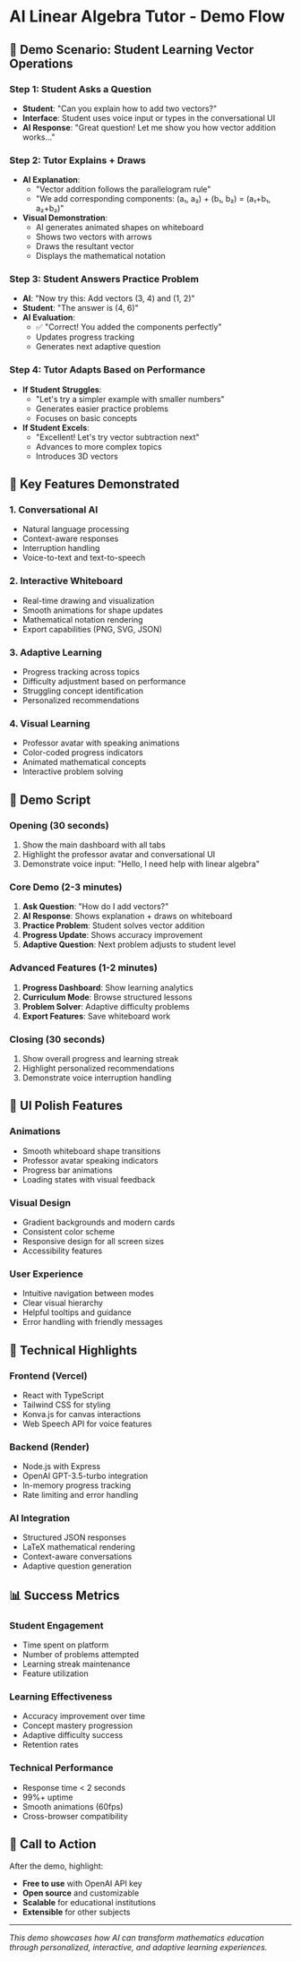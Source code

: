 # AI Linear Algebra Tutor - Demo Flow

## 🎯 **Demo Scenario: Student Learning Vector Operations**

### **Step 1: Student Asks a Question**
- **Student**: "Can you explain how to add two vectors?"
- **Interface**: Student uses voice input or types in the conversational UI
- **AI Response**: "Great question! Let me show you how vector addition works..."

### **Step 2: Tutor Explains + Draws**
- **AI Explanation**: 
  - "Vector addition follows the parallelogram rule"
  - "We add corresponding components: (a₁, a₂) + (b₁, b₂) = (a₁+b₁, a₂+b₂)"
- **Visual Demonstration**: 
  - AI generates animated shapes on whiteboard
  - Shows two vectors with arrows
  - Draws the resultant vector
  - Displays the mathematical notation

### **Step 3: Student Answers Practice Problem**
- **AI**: "Now try this: Add vectors (3, 4) and (1, 2)"
- **Student**: "The answer is (4, 6)"
- **AI Evaluation**: 
  - ✅ "Correct! You added the components perfectly"
  - Updates progress tracking
  - Generates next adaptive question

### **Step 4: Tutor Adapts Based on Performance**
- **If Student Struggles**: 
  - "Let's try a simpler example with smaller numbers"
  - Generates easier practice problems
  - Focuses on basic concepts
- **If Student Excels**:
  - "Excellent! Let's try vector subtraction next"
  - Advances to more complex topics
  - Introduces 3D vectors

## 🚀 **Key Features Demonstrated**

### **1. Conversational AI**
- Natural language processing
- Context-aware responses
- Interruption handling
- Voice-to-text and text-to-speech

### **2. Interactive Whiteboard**
- Real-time drawing and visualization
- Smooth animations for shape updates
- Mathematical notation rendering
- Export capabilities (PNG, SVG, JSON)

### **3. Adaptive Learning**
- Progress tracking across topics
- Difficulty adjustment based on performance
- Struggling concept identification
- Personalized recommendations

### **4. Visual Learning**
- Professor avatar with speaking animations
- Color-coded progress indicators
- Animated mathematical concepts
- Interactive problem solving

## 📱 **Demo Script**

### **Opening (30 seconds)**
1. Show the main dashboard with all tabs
2. Highlight the professor avatar and conversational UI
3. Demonstrate voice input: "Hello, I need help with linear algebra"

### **Core Demo (2-3 minutes)**
1. **Ask Question**: "How do I add vectors?"
2. **AI Response**: Shows explanation + draws on whiteboard
3. **Practice Problem**: Student solves vector addition
4. **Progress Update**: Shows accuracy improvement
5. **Adaptive Question**: Next problem adjusts to student level

### **Advanced Features (1-2 minutes)**
1. **Progress Dashboard**: Show learning analytics
2. **Curriculum Mode**: Browse structured lessons
3. **Problem Solver**: Adaptive difficulty problems
4. **Export Features**: Save whiteboard work

### **Closing (30 seconds)**
1. Show overall progress and learning streak
2. Highlight personalized recommendations
3. Demonstrate voice interruption handling

## 🎨 **UI Polish Features**

### **Animations**
- Smooth whiteboard shape transitions
- Professor avatar speaking indicators
- Progress bar animations
- Loading states with visual feedback

### **Visual Design**
- Gradient backgrounds and modern cards
- Consistent color scheme
- Responsive design for all screen sizes
- Accessibility features

### **User Experience**
- Intuitive navigation between modes
- Clear visual hierarchy
- Helpful tooltips and guidance
- Error handling with friendly messages

## 🔧 **Technical Highlights**

### **Frontend (Vercel)**
- React with TypeScript
- Tailwind CSS for styling
- Konva.js for canvas interactions
- Web Speech API for voice features

### **Backend (Render)**
- Node.js with Express
- OpenAI GPT-3.5-turbo integration
- In-memory progress tracking
- Rate limiting and error handling

### **AI Integration**
- Structured JSON responses
- LaTeX mathematical rendering
- Context-aware conversations
- Adaptive question generation

## 📊 **Success Metrics**

### **Student Engagement**
- Time spent on platform
- Number of problems attempted
- Learning streak maintenance
- Feature utilization

### **Learning Effectiveness**
- Accuracy improvement over time
- Concept mastery progression
- Adaptive difficulty success
- Retention rates

### **Technical Performance**
- Response time < 2 seconds
- 99%+ uptime
- Smooth animations (60fps)
- Cross-browser compatibility

## 🎯 **Call to Action**

After the demo, highlight:
- **Free to use** with OpenAI API key
- **Open source** and customizable
- **Scalable** for educational institutions
- **Extensible** for other subjects

---

*This demo showcases how AI can transform mathematics education through personalized, interactive, and adaptive learning experiences.*

